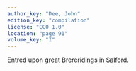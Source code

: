 ```yaml
---
author_key: "Dee, John"
edition_key: "compilation"
license: "CC0 1.0"
location: "page 91"
volume_key: "I"
---
```

Entred upon great Brereridings in Salford.
